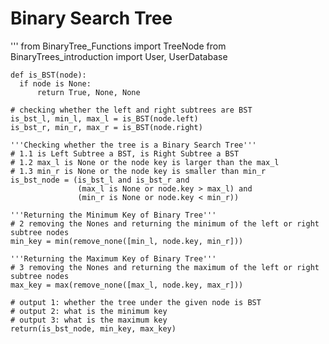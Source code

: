 # Binary Search Tree

'''
    from BinaryTree_Functions import TreeNode
    from BinaryTrees_introduction import User, UserDatabase
   
    def is_BST(node):
      if node is None:
          return True, None, None

    # checking whether the left and right subtrees are BST
    is_bst_l, min_l, max_l = is_BST(node.left)
    is_bst_r, min_r, max_r = is_BST(node.right)

    '''Checking whether the tree is a Binary Search Tree'''
    # 1.1 is Left Subtree a BST, is Right Subtree a BST
    # 1.2 max_l is None or the node key is larger than the max_l
    # 1.3 min_r is None or the node key is smaller than min_r
    is_bst_node = (is_bst_l and is_bst_r and
                   (max_l is None or node.key > max_l) and
                   (min_r is None or node.key < min_r))

    '''Returning the Minimum Key of Binary Tree'''
    # 2 removing the Nones and returning the minimum of the left or right subtree nodes
    min_key = min(remove_none([min_l, node.key, min_r]))

    '''Returning the Maximum Key of Binary Tree'''
    # 3 removing the Nones and returning the maximum of the left or right subtree nodes
    max_key = max(remove_none([max_l, node.key, max_r]))

    # output 1: whether the tree under the given node is BST
    # output 2: what is the minimum key
    # output 3: what is the maximum key
    return(is_bst_node, min_key, max_key)
    

